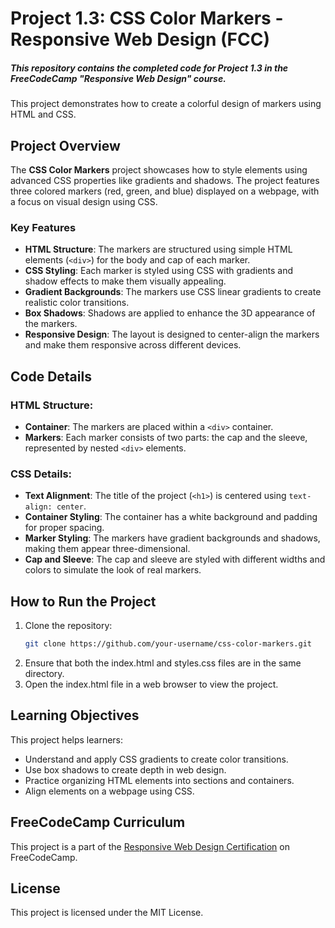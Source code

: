 # Project 1.3: CSS Color Markers - Responsive Web Design (FCC)

##### This repository contains the completed code for Project 1.3 in the FreeCodeCamp "Responsive Web Design" course. 

This project demonstrates how to create a colorful design of markers using HTML and CSS.

## Project Overview

The **CSS Color Markers** project showcases how to style elements using advanced CSS properties like gradients and shadows. The project features three colored markers (red, green, and blue) displayed on a webpage, with a focus on visual design using CSS.

### Key Features

- **HTML Structure**: The markers are structured using simple HTML elements (`<div>`) for the body and cap of each marker.
- **CSS Styling**: Each marker is styled using CSS with gradients and shadow effects to make them visually appealing.
- **Gradient Backgrounds**: The markers use CSS linear gradients to create realistic color transitions.
- **Box Shadows**: Shadows are applied to enhance the 3D appearance of the markers.
- **Responsive Design**: The layout is designed to center-align the markers and make them responsive across different devices.

## Code Details

### HTML Structure:

- **Container**: The markers are placed within a `<div>` container.
- **Markers**: Each marker consists of two parts: the cap and the sleeve, represented by nested `<div>` elements.
  
### CSS Details:

- **Text Alignment**: The title of the project (`<h1>`) is centered using `text-align: center`.
- **Container Styling**: The container has a white background and padding for proper spacing.
- **Marker Styling**: The markers have gradient backgrounds and shadows, making them appear three-dimensional.
- **Cap and Sleeve**: The cap and sleeve are styled with different widths and colors to simulate the look of real markers.

## How to Run the Project

1. Clone the repository:
   ```bash
   git clone https://github.com/your-username/css-color-markers.git
2. Ensure that both the index.html and styles.css files are in the same directory.
3. Open the index.html file in a web browser to view the project.

## Learning Objectives

This project helps learners:
- Understand and apply CSS gradients to create color transitions.
- Use box shadows to create depth in web design.
- Practice organizing HTML elements into sections and containers.
- Align elements on a webpage using CSS.

## FreeCodeCamp Curriculum

This project is a part of the [Responsive Web Design Certification](https://www.freecodecamp.org/learn/2022/responsive-web-design/) on FreeCodeCamp.

## License

This project is licensed under the MIT License.
